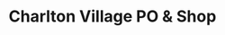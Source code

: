 ---
title: "Charlton Village PO & Shop"
url: /banbury/charlton-village-po-und-shop/
shop: Lebensmittel
---